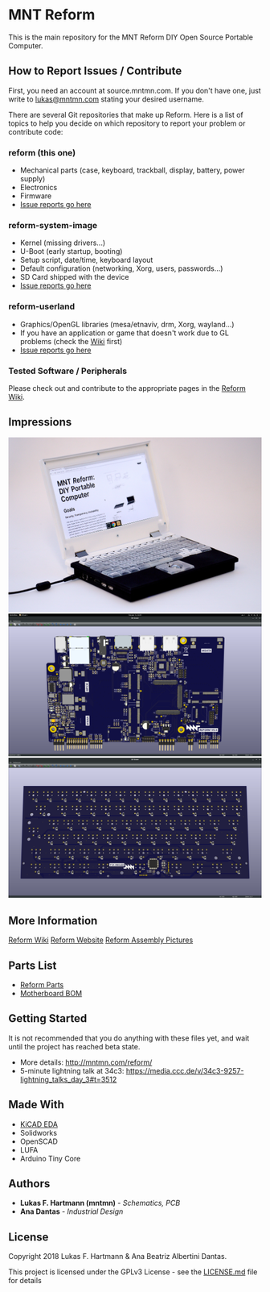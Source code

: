 # MNT Reform

This is the main repository for the MNT Reform DIY Open Source Portable Computer.

## How to Report Issues / Contribute

First, you need an account at source.mntmn.com. If you don't have one, just write to lukas@mntmn.com stating your desired username.

There are several Git repositories that make up Reform. Here is a list of topics to help you decide on which repository to report your problem or contribute code:

### reform (this one)

* Mechanical parts (case, keyboard, trackball, display, battery, power supply)
* Electronics
* Firmware
* [Issue reports go here](https://source.mntmn.com/MNT/reform/issues)

### reform-system-image

* Kernel (missing drivers...)
* U-Boot (early startup, booting)
* Setup script, date/time, keyboard layout
* Default configuration (networking, Xorg, users, passwords...)
* SD Card shipped with the device
* [Issue reports go here](https://source.mntmn.com/MNT/reform-system-image/issues)

### reform-userland

* Graphics/OpenGL libraries (mesa/etnaviv, drm, Xorg, wayland...)
* If you have an application or game that doesn't work due to GL problems (check the [Wiki](https://source.mntmn.com/MNT/reform/wiki) first)
* [Issue reports go here](https://source.mntmn.com/MNT/reform-userland/issues)

### Tested Software / Peripherals

Please check out and contribute to the appropriate pages in the [Reform Wiki](https://source.mntmn.com/MNT/reform/wiki).

## Impressions

![Reform 0.3 Laptop Prototype](pics/reform03-laptop.jpg)
![Reform 0.4 Motherboard PCB](pics/reform04-motherboardpcb.png)
![Reform 0.4 Keyboard PCB](pics/reform04-kbdpcb.png)

## More Information

[Reform Wiki](https://source.mntmn.com/MNT/reform/wiki)
[Reform Website](https://mntmn.com/reform/)
[Reform Assembly Pictures](https://mntmn.com/media/reform_assembly_images.html)

## Parts List

* [Reform Parts](spreadsheets/production_status.csv)
* [Motherboard BOM](spreadsheets/motherboard_bom.csv)

## Getting Started

It is not recommended that you do anything with these files yet, and wait until the project has reached beta state.

* More details: http://mntmn.com/reform/
* 5-minute lightning talk at 34c3: https://media.ccc.de/v/34c3-9257-lightning_talks_day_3#t=3512

## Made With

* [KiCAD EDA](http://kicad-pcb.org/)
* Solidworks
* OpenSCAD
* LUFA
* Arduino Tiny Core

## Authors

* **Lukas F. Hartmann (mntmn)** - *Schematics, PCB*
* **Ana Dantas** - *Industrial Design*

## License

Copyright 2018 Lukas F. Hartmann & Ana Beatriz Albertini Dantas.

This project is licensed under the GPLv3 License - see the [LICENSE.md](LICENSE.md) file for details
